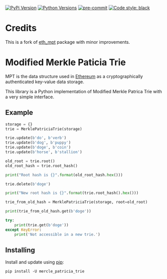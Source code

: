 [![PyPi Version](https://img.shields.io/pypi/v/mercle-patricia-trie.svg)](https://pypi.python.org/pypi/mercle-patricia-trie/)
[![Python Versions](https://img.shields.io/pypi/pyversions/mercle-patricia-trie.svg)](https://pypi.python.org/pypi/mercle-patricia-trie/)
[![pre-commit](https://img.shields.io/badge/pre--commit-enabled-brightgreen?logo=pre-commit&logoColor=white)](https://github.com/pre-commit/pre-commit)
[![Code style: black](https://img.shields.io/badge/code%20style-blue-blue.svg)](https://blue.readthedocs.io/)


# Credits

This is a fork of [eth_mpt](https://github.com/popzxc/merkle-patricia-trie) package with minor improvements.

# Modified Merkle Paticia Trie

MPT is the data structure used in [Ethereum](https://www.ethereum.org/) as a cryptographically authenticated key-value data storage.

This library is a Python implementation of Modified Merkle Patrica Trie with a very simple interface.

## Example

```python
storage = {}
trie = MerklePatriciaTrie(storage)

trie.update(b'do', b'verb')
trie.update(b'dog', b'puppy')
trie.update(b'doge', b'coin')
trie.update(b'horse', b'stallion')

old_root = trie.root()
old_root_hash = trie.root_hash()

print("Root hash is {}".format(old_root_hash.hex()))

trie.delete(b'doge')

print("New root hash is {}".format(trie.root_hash().hex()))

trie_from_old_hash = MerklePatriciaTrie(storage, root=old_root)

print(trie_from_old_hash.get(b'doge'))

try:
    print(trie.get(b'doge'))
except KeyError:
    print('Not accessible in a new trie.')
```

## Installing

Install and update using [pip](https://pip.pypa.io/en/stable/quickstart/):

```
pip install -U mercle_patricia_trie
```
